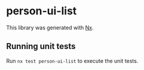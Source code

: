 # person-ui-list

This library was generated with [Nx](https://nx.dev).

## Running unit tests

Run `nx test person-ui-list` to execute the unit tests.
